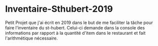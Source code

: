 # Inventaire-Sthubert-2019
Petit Projet que j'ai écrit en 2019 dans le but de me faciliter la tâche pour faire 
l'inventaire du st-hubert. Celui-ci demande dans la console des informations par 
rapport à la quantité d'item dans le restaurant et fait l'arithmétique nécessaire.
